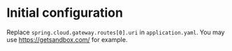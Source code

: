 # Initial configuration
Replace `spring.cloud.gateway.routes[0].uri` in `application.yaml`.
You may use https://getsandbox.com/ for example. 